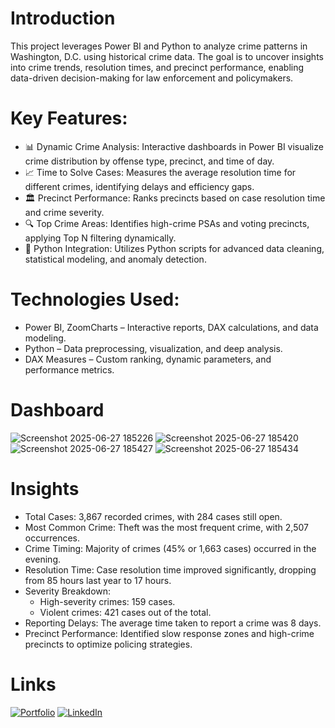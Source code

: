 # Introduction
This project leverages Power BI and Python to analyze crime patterns in Washington, D.C. using historical crime data. The goal is to uncover insights into crime trends, resolution times, and precinct performance, enabling data-driven decision-making for law enforcement and policymakers.
# Key Features:
* 📊 Dynamic Crime Analysis: Interactive dashboards in Power BI visualize crime distribution by offense type, precinct, and time of day.
* 📈 Time to Solve Cases: Measures the average resolution time for different crimes, identifying delays and efficiency gaps.
* 🏛 Precinct Performance: Ranks precincts based on case resolution time and crime severity.
* 🔍 Top Crime Areas: Identifies high-crime PSAs and voting precincts, applying Top N filtering dynamically.
* 🐍 Python Integration: Utilizes Python scripts for advanced data cleaning, statistical modeling, and anomaly detection.
# Technologies Used:
* Power BI, ZoomCharts – Interactive reports, DAX calculations, and data modeling.
* Python  – Data preprocessing, visualization, and deep analysis.
* DAX Measures – Custom ranking, dynamic parameters, and performance metrics.
# Dashboard
![Screenshot 2025-06-27 185226](https://github.com/user-attachments/assets/e31bc2fd-ab6e-467f-ab1e-97901dffc5dc)
![Screenshot 2025-06-27 185420](https://github.com/user-attachments/assets/42a33bb3-f665-4a17-a67d-fea9b356d756)
![Screenshot 2025-06-27 185427](https://github.com/user-attachments/assets/a5671f8c-6612-4edb-8d99-ab7d827fb59f)
![Screenshot 2025-06-27 185434](https://github.com/user-attachments/assets/6c1067b1-941d-43d1-b1dc-8417ef1c7b3b)

# Insights
* Total Cases: 3,867 recorded crimes, with 284 cases still open.
* Most Common Crime: Theft was the most frequent crime, with 2,507 occurrences.
* Crime Timing: Majority of crimes (45% or 1,663 cases) occurred in the evening.
* Resolution Time: Case resolution time improved significantly, dropping from 85 hours last year to 17 hours.
* Severity Breakdown:
  * High-severity crimes: 159 cases.
  * Violent crimes: 421 cases out of the total.
* Reporting Delays: The average time taken to report a crime was 8 days.
* Precinct Performance: Identified slow response zones and high-crime precincts to optimize policing strategies.
# Links
[![Portfolio](https://img.shields.io/badge/MY%20PORTFOLIO-black?style=for-the-badge&logo=github)](https://www.datascienceportfol.io/ishaaabdul23)
[![LinkedIn](https://img.shields.io/badge/LINKEDIN-blue?style=for-the-badge&logo=linkedin)](https://www.linkedin.com/in/ishaa-abdul-63b079217/)
